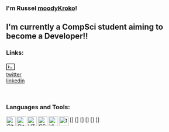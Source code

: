 ### I'm Russel [moodyKroko][website]!

## I'm currently a CompSci student aiming to become a Developer!!

### Links:
<svg xmlns="http://www.w3.org/2000/svg" viewBox="0 0 24 24" width="24" height="24"><path d="M9.25 12a.75.75 0 01-.22.53l-2.75 2.75a.75.75 0 01-1.06-1.06L7.44 12 5.22 9.78a.75.75 0 111.06-1.06l2.75 2.75c.141.14.22.331.22.53zm2 2a.75.75 0 000 1.5h5a.75.75 0 000-1.5h-5z"></path><path fill-rule="evenodd" d="M0 4.75C0 3.784.784 3 1.75 3h20.5c.966 0 1.75.784 1.75 1.75v14.5A1.75 1.75 0 0122.25 21H1.75A1.75 1.75 0 010 19.25V4.75zm1.75-.25a.25.25 0 00-.25.25v14.5c0 .138.112.25.25.25h20.5a.25.25 0 00.25-.25V4.75a.25.25 0 00-.25-.25H1.75z">
</path>
[website]   
</svg>
[twitter]   
[linkedin]   

<br/>

### Languages and Tools:
[<img align="left" alt="Git" width="26px" src="" />]
[<img align="left" alt="GitHub" width="26px" src="" />]
[<img align="left" alt="HTML5" width="26px" src="" />]
[<img align="left" alt="CSS" width="26px" src="" />]
[<img align="left" alt="Vim" width="26px" src="" />]
[<img align="left" alt="terminal" width="26px" src="" />]

<br/>
<br/>

[website]:  https://lucky3forme.com
[twitter]:  #
[linkedin]: #